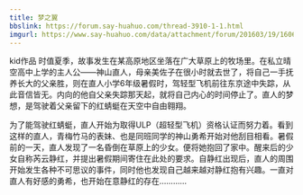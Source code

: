 ```yaml
---
title: 梦之翼
bbslink: https://forum.say-huahuo.com/thread-3910-1-1.html
imgurl: https://www.say-huahuo.com/data/attachment/forum/201603/19/160642e3qyekhd4swtuy1u.jpg
---
```


kid作品
时值夏季，故事发生在某高原地区坐落在广大草原上的牧场里。在私立晴空高中上学的主人公——神山直人，母亲美佐子在很小时就去世了，将自己一手抚养长大的父亲胜，则在直人小学6年级暑假时，驾轻型飞机前往东京途中失踪，从此音信皆无。内向的他自父亲失踪那天起，就将自己内心的时间停止了。直人的梦想，是驾驶着父亲留下的红蜻蜓在天空中自由翱翔。

为了能驾驶红蜻蜓，直人开始为取得ULP（超轻型飞机）资格认证而努力着。看到这样的直人，青梅竹马的表妹、也是同班同学的神山勇希开始对他刮目相看。暑假前的一天，直人发现了一名昏倒在草原上的少女。便将她抱回了家中。醒来后的少女自称芮云静红，并提出暑假期间寄住在此处的要求。自静红出现后，直人的周围开始发生各种不可思议的事件，同时他也发现自己越来越对静红抱有兴趣。一直对直人有好感的勇希，也开始在意静红的存在…………<!--more-->
